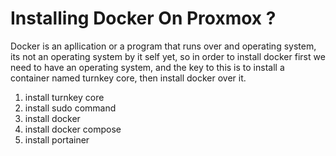 # Installing Docker On Proxmox ?
Docker is an apllication or a program that runs over and operating system, its not an operating system by it self yet, so in order to install docker first we need to have an operating system, and the key to this is to install a container named turnkey core, then install docker over it.

1. install turnkey core
2. install sudo command
3. install docker
5. install docker compose
6. install portainer
